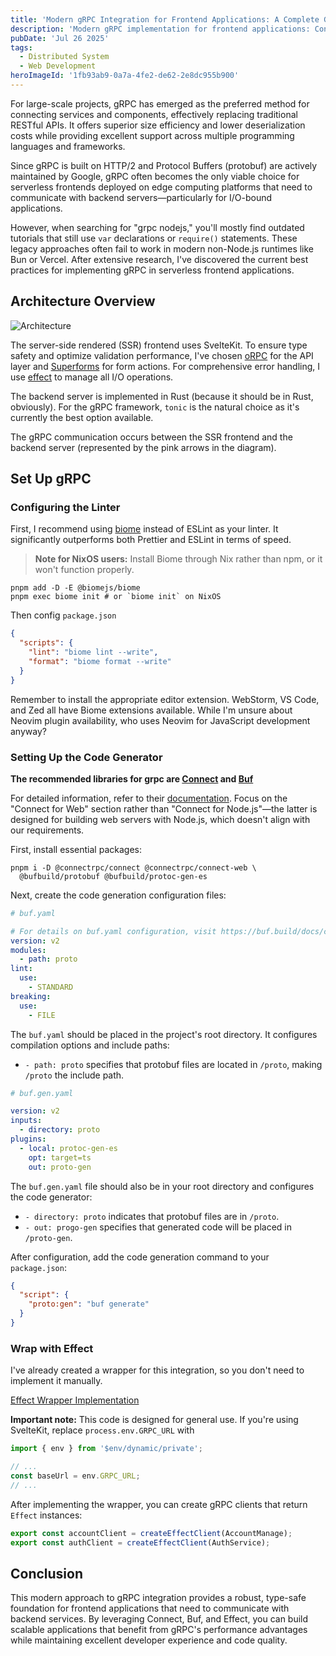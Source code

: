 ```yaml
---
title: 'Modern gRPC Integration for Frontend Applications: A Complete Guide'
description: 'Modern gRPC implementation for frontend applications: Connect SSR frameworks (SvelteKit, Next.js) to backend services with type-safe, performant communication using Connect, Buf, and Effect.'
pubDate: 'Jul 26 2025'
tags:
  - Distributed System
  - Web Development
heroImageId: '1fb93ab9-0a7a-4fe2-de62-2e8dc955b900'
---
```


For large-scale projects, gRPC has emerged as the preferred method for connecting services and components, effectively replacing traditional RESTful APIs. It offers superior size efficiency and lower deserialization costs while providing excellent support across multiple programming languages and frameworks.

Since gRPC is built on HTTP/2 and Protocol Buffers (protobuf) are actively maintained by Google, gRPC often becomes the only viable choice for serverless frontends deployed on edge computing platforms that need to communicate with backend servers—particularly for I/O-bound applications.

However, when searching for "grpc nodejs," you'll mostly find outdated tutorials that still use `var` declarations or `require()` statements. These legacy approaches often fail to work in modern non-Node.js runtimes like Bun or Vercel. After extensive research, I've discovered the current best practices for implementing gRPC in serverless frontend applications.


## Architecture Overview

![Architecture](https://imagedelivery.net/6gszw1iux5BH0bnwjXECTQ/9d7e1236-972a-4844-af62-72091325f400/public)

The server-side rendered (SSR) frontend uses SvelteKit. To ensure type safety and optimize validation performance, I've chosen [oRPC](https://orpc.unnoq.com/) for the API layer and [Superforms](https://superforms.rocks/) for form actions. For comprehensive error handling, I use [effect](https://effect.website/) to manage all I/O operations.

The backend server is implemented in Rust (because it should be in Rust, obviously). For the gRPC framework, `tonic` is the natural choice as it's currently the best option available.

The gRPC communication occurs between the SSR frontend and the backend server (represented by the pink arrows in the diagram).

## Set Up gRPC

### Configuring the Linter

First, I recommend using [biome](https://biomejs.dev/) instead of ESLint as your linter. It significantly outperforms both Prettier and ESLint in terms of speed.

> **Note for NixOS users:** Install Biome through Nix rather than npm, or it won't function properly.
 
```shell
pnpm add -D -E @biomejs/biome
pnpm exec biome init # or `biome init` on NixOS
```

Then config `package.json`

```json
{
  "scripts": {
    "lint": "biome lint --write",
    "format": "biome format --write"
  }
}
```

Remember to install the appropriate editor extension. WebStorm, VS Code, and Zed all have Biome extensions available. While I'm unsure about Neovim plugin availability, who uses Neovim for JavaScript development anyway?

### Setting Up the Code Generator

**The recommended libraries for grpc are [Connect](https://connectrpc.com/) and [Buf](https://buf.build/docs/)** 

For detailed information, refer to their [documentation](https://connectrpc.com/docs/web/getting-started). Focus on the "Connect for Web" section rather than "Connect for Node.js"—the latter is designed for building web servers with Node.js, which doesn't align with our requirements.

First, install essential packages:

```shell
pnpm i -D @connectrpc/connect @connectrpc/connect-web \
  @bufbuild/protobuf @bufbuild/protoc-gen-es
```

Next, create the code generation configuration files:

```yaml
# buf.yaml

# For details on buf.yaml configuration, visit https://buf.build/docs/configuration/v2/buf-yaml
version: v2
modules:
  - path: proto
lint:
  use:
    - STANDARD
breaking:
  use:
    - FILE
```

The `buf.yaml` should be placed in the project's root directory. It configures compilation options and include paths:

- `- path: proto` specifies that protobuf files are located in `/proto`, making `/proto` the include path.

```yaml
# buf.gen.yaml

version: v2
inputs:
  - directory: proto
plugins:
  - local: protoc-gen-es
    opt: target=ts
    out: proto-gen
```

The `buf.gen.yaml` file should also be in your root directory and configures the code generator:

- `- directory: proto` indicates that protobuf files are in `/proto`.
- `- out: progo-gen` specifies that generated code will be placed in `/proto-gen`.

After configuration, add the code generation command to your `package.json`:

```json
{
  "script": {
    "proto:gen": "buf generate"
  }
}
```

### Wrap with Effect

I've already created a wrapper for this integration, so you don't need to implement it manually.

[Effect Wrapper Implementation](https://gist.github.com/haruki-nikaidou/63c5f99345680c539c51b08da88e9ea0)

**Important note:** This code is designed for general use. If you're using SvelteKit, replace `process.env.GRPC_URL` with

```typescript
import { env } from '$env/dynamic/private';

// ...
const baseUrl = env.GRPC_URL;
// ...
```

After implementing the wrapper, you can create gRPC clients that return `Effect` instances:

```ts
export const accountClient = createEffectClient(AccountManage);
export const authClient = createEffectClient(AuthService);
```

## Conclusion

This modern approach to gRPC integration provides a robust, type-safe foundation for frontend applications that need to communicate with backend services. By leveraging Connect, Buf, and Effect, you can build scalable applications that benefit from gRPC's performance advantages while maintaining excellent developer experience and code quality.